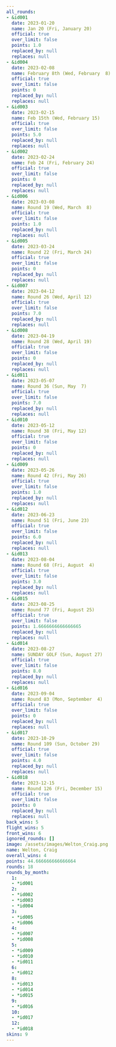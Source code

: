 ```yaml
---
all_rounds:
- &id001
  date: 2023-01-20
  name: Jan 20 (Fri, January 20)
  official: true
  over_limit: false
  points: 1.0
  replaced_by: null
  replaces: null
- &id004
  date: 2023-02-08
  name: February 8th (Wed, February  8)
  official: true
  over_limit: false
  points: 0
  replaced_by: null
  replaces: null
- &id003
  date: 2023-02-15
  name: Feb 15th (Wed, February 15)
  official: true
  over_limit: false
  points: 5.0
  replaced_by: null
  replaces: null
- &id002
  date: 2023-02-24
  name: Feb 24 (Fri, February 24)
  official: true
  over_limit: false
  points: 0
  replaced_by: null
  replaces: null
- &id006
  date: 2023-03-08
  name: Round 19 (Wed, March  8)
  official: true
  over_limit: false
  points: 1.0
  replaced_by: null
  replaces: null
- &id005
  date: 2023-03-24
  name: Round 22 (Fri, March 24)
  official: true
  over_limit: false
  points: 0
  replaced_by: null
  replaces: null
- &id007
  date: 2023-04-12
  name: Round 26 (Wed, April 12)
  official: true
  over_limit: false
  points: 7.0
  replaced_by: null
  replaces: null
- &id008
  date: 2023-04-19
  name: Round 28 (Wed, April 19)
  official: true
  over_limit: false
  points: 0
  replaced_by: null
  replaces: null
- &id011
  date: 2023-05-07
  name: Round 36 (Sun, May  7)
  official: true
  over_limit: false
  points: 7.0
  replaced_by: null
  replaces: null
- &id010
  date: 2023-05-12
  name: Round 38 (Fri, May 12)
  official: true
  over_limit: false
  points: 0
  replaced_by: null
  replaces: null
- &id009
  date: 2023-05-26
  name: Round 42 (Fri, May 26)
  official: true
  over_limit: false
  points: 1.0
  replaced_by: null
  replaces: null
- &id012
  date: 2023-06-23
  name: Round 51 (Fri, June 23)
  official: true
  over_limit: false
  points: 6.0
  replaced_by: null
  replaces: null
- &id013
  date: 2023-08-04
  name: Round 68 (Fri, August  4)
  official: true
  over_limit: false
  points: 3.0
  replaced_by: null
  replaces: null
- &id015
  date: 2023-08-25
  name: Round 77 (Fri, August 25)
  official: true
  over_limit: false
  points: 1.6666666666666665
  replaced_by: null
  replaces: null
- &id014
  date: 2023-08-27
  name: SUNDAY GOLF (Sun, August 27)
  official: true
  over_limit: false
  points: 8.0
  replaced_by: null
  replaces: null
- &id016
  date: 2023-09-04
  name: Round 83 (Mon, September  4)
  official: true
  over_limit: false
  points: 0
  replaced_by: null
  replaces: null
- &id017
  date: 2023-10-29
  name: Round 109 (Sun, October 29)
  official: true
  over_limit: false
  points: 4.0
  replaced_by: null
  replaces: null
- &id018
  date: 2023-12-15
  name: Round 126 (Fri, December 15)
  official: true
  over_limit: false
  points: 0
  replaced_by: null
  replaces: null
back_wins: 5
flight_wins: 5
front_wins: 6
ignored_rounds: []
image: /assets/images/Welton_Craig.png
name: Welton, Craig
overall_wins: 4
points: 44.666666666666664
rounds: 18
rounds_by_month:
  1:
  - *id001
  2:
  - *id002
  - *id003
  - *id004
  3:
  - *id005
  - *id006
  4:
  - *id007
  - *id008
  5:
  - *id009
  - *id010
  - *id011
  6:
  - *id012
  8:
  - *id013
  - *id014
  - *id015
  9:
  - *id016
  10:
  - *id017
  12:
  - *id018
skins: 9
---
```

